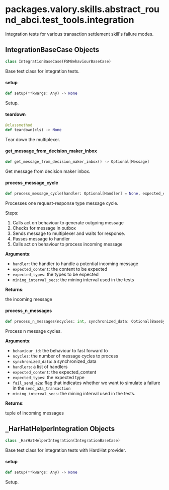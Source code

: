 <a id="packages.valory.skills.abstract_round_abci.test_tools.integration"></a>

# packages.valory.skills.abstract`_`round`_`abci.test`_`tools.integration

Integration tests for various transaction settlement skill's failure modes.

<a id="packages.valory.skills.abstract_round_abci.test_tools.integration.IntegrationBaseCase"></a>

## IntegrationBaseCase Objects

```python
class IntegrationBaseCase(FSMBehaviourBaseCase)
```

Base test class for integration tests.

<a id="packages.valory.skills.abstract_round_abci.test_tools.integration.IntegrationBaseCase.setup"></a>

#### setup

```python
def setup(**kwargs: Any) -> None
```

Setup.

<a id="packages.valory.skills.abstract_round_abci.test_tools.integration.IntegrationBaseCase.teardown"></a>

#### teardown

```python
@classmethod
def teardown(cls) -> None
```

Tear down the multiplexer.

<a id="packages.valory.skills.abstract_round_abci.test_tools.integration.IntegrationBaseCase.get_message_from_decision_maker_inbox"></a>

#### get`_`message`_`from`_`decision`_`maker`_`inbox

```python
def get_message_from_decision_maker_inbox() -> Optional[Message]
```

Get message from decision maker inbox.

<a id="packages.valory.skills.abstract_round_abci.test_tools.integration.IntegrationBaseCase.process_message_cycle"></a>

#### process`_`message`_`cycle

```python
def process_message_cycle(handler: Optional[Handler] = None, expected_content: Optional[Dict] = None, expected_types: Optional[Dict] = None, mining_interval_secs: float = 0) -> Optional[Message]
```

Processes one request-response type message cycle.

Steps:
1. Calls act on behaviour to generate outgoing message
2. Checks for message in outbox
3. Sends message to multiplexer and waits for response.
4. Passes message to handler
5. Calls act on behaviour to process incoming message

**Arguments**:

- `handler`: the handler to handle a potential incoming message
- `expected_content`: the content to be expected
- `expected_types`: the types to be expected
- `mining_interval_secs`: the mining interval used in the tests

**Returns**:

the incoming message

<a id="packages.valory.skills.abstract_round_abci.test_tools.integration.IntegrationBaseCase.process_n_messages"></a>

#### process`_`n`_`messages

```python
def process_n_messages(ncycles: int, synchronized_data: Optional[BaseSynchronizedData] = None, behaviour_id: Optional[str] = None, handlers: Optional[HandlersType] = None, expected_content: Optional[ExpectedContentType] = None, expected_types: Optional[ExpectedTypesType] = None, fail_send_a2a: bool = False, mining_interval_secs: float = 0) -> Tuple[Optional[Message], ...]
```

Process n message cycles.

**Arguments**:


- `behaviour_id`: the behaviour to fast forward to
- `ncycles`: the number of message cycles to process
- `synchronized_data`: a synchronized_data
- `handlers`: a list of handlers
- `expected_content`: the expected_content
- `expected_types`: the expected type
- `fail_send_a2a`: flag that indicates whether we want to simulate a failure in the `send_a2a_transaction`
- `mining_interval_secs`: the mining interval used in the tests.

**Returns**:

tuple of incoming messages

<a id="packages.valory.skills.abstract_round_abci.test_tools.integration._HarHatHelperIntegration"></a>

## `_`HarHatHelperIntegration Objects

```python
class _HarHatHelperIntegration(IntegrationBaseCase)
```

Base test class for integration tests with HardHat provider.

<a id="packages.valory.skills.abstract_round_abci.test_tools.integration._HarHatHelperIntegration.setup"></a>

#### setup

```python
def setup(**kwargs: Any) -> None
```

Setup.

